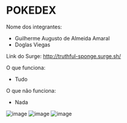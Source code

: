 # POKEDEX

Nome dos integrantes: 
- Guilherme Augusto de Almeida Amaral
- Doglas Viegas

Link do Surge: http://truthful-sponge.surge.sh/

O que funciona:
- Tudo

O que não funciona: 
- Nada

![image](https://user-images.githubusercontent.com/85243403/131179164-4501c4d7-e283-4fe6-b5fc-a1a230542a8f.png)
![image](https://user-images.githubusercontent.com/85243403/131179478-8a5be9fa-a308-43dc-9c93-79f553315dbe.png)
![image](https://user-images.githubusercontent.com/85243403/131179508-a0070e0b-6ad9-498d-83b9-71d2cbcf73f0.png)


